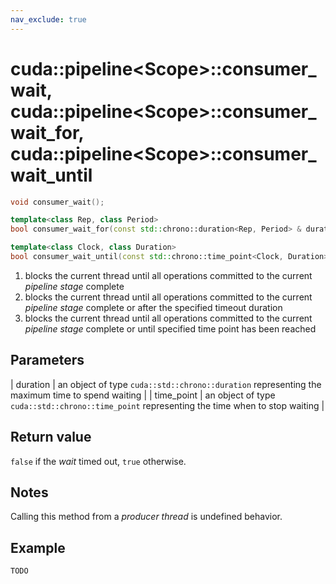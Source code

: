 ```yaml
---
nav_exclude: true
---
```


# cuda::pipeline\<Scope>::**consumer_wait**, cuda::pipeline\<Scope>::**consumer_wait_for**, cuda::pipeline\<Scope>::**consumer_wait_until**

```c++
void consumer_wait();                                                                  // (1)

template<class Rep, class Period>
bool consumer_wait_for(const std::chrono::duration<Rep, Period> & duration);           // (2)

template<class Clock, class Duration>
bool consumer_wait_until(const std::chrono::time_point<Clock, Duration> & time_point); // (3)
```

1. blocks the current thread until all operations committed to the current _pipeline stage_ complete
2. blocks the current thread until all operations committed to the current _pipeline stage_ complete or after the specified timeout duration
3. blocks the current thread until all operations committed to the current _pipeline stage_ complete or until specified time point has been reached

## Parameters

| duration   | an object of type `cuda::std::chrono::duration` representing the maximum time to spend waiting |
| time_point | an object of type `cuda::std::chrono::time_point` representing the time when to stop waiting   |

## Return value

`false` if the _wait_ timed out, `true` otherwise.

## Notes

Calling this method from a _producer thread_ is undefined behavior.

## Example

```c++
TODO
```
